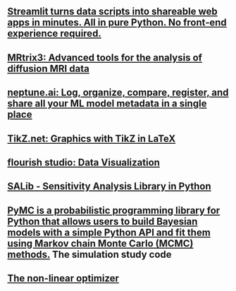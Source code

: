 ## [Streamlit turns data scripts into shareable web apps in minutes. All in pure Python. No front‑end experience required.](https://streamlit.io/)

## [MRtrix3: Advanced tools for the analysis of diffusion MRI data](https://www.mrtrix.org/)

## [neptune.ai: Log, organize, compare, register, and share all your ML model metadata in a single place](https://neptune.ai/)

## [TikZ.net: Graphics with TikZ in LaTeX](https://tikz.net/)

## [flourish studio: Data Visualization](https://app.flourish.studio/templates)

## [SALib - Sensitivity Analysis Library in Python](https://salib.readthedocs.io/en/latest/)

## [PyMC is a probabilistic programming library for Python that allows users to build Bayesian models with a simple Python API and fit them using Markov chain Monte Carlo (MCMC) methods.](https://www.pymc.io/welcome.html) The simulation study code

## [The non-linear optimizer](https://github.com/jjhartmann/Levenberg-Marquardt-Algorithm)
